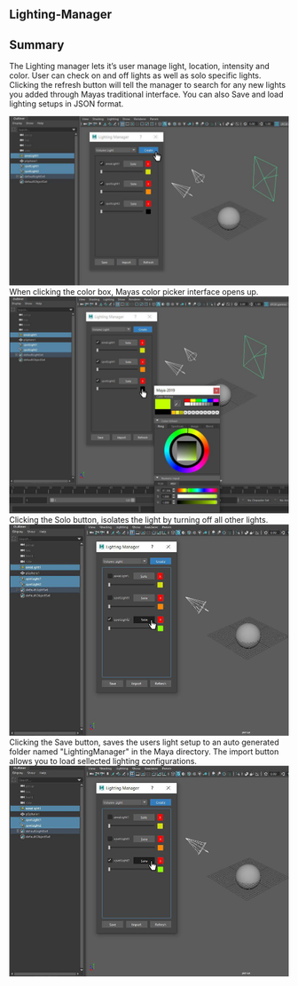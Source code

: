 ## Lighting-Manager
## Summary
The Lighting manager lets it’s user manage light, location, intensity and color. User can check on and off lights as well as solo specific lights. Clicking the refresh button will tell the manager to search for any new lights you added through Mayas traditional interface. You can also Save and load lighting setups in JSON format.
 
![](pics/1.jpg)
When clicking the color box, Mayas color picker interface opens up.
![](pics/2.jpg)
Clicking the Solo button, isolates the light by turning off all other lights.
![](pics/3.jpg)
Clicking the Save button, saves the users light setup to an auto generated folder named "LightingManager" in the Maya directory. 
The import button allows you to load sellected lighting configurations. 
![](pics/3.jpg)
